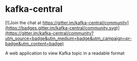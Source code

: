 # kafka-central

[![Join the chat at https://gitter.im/kafka-central/community](https://badges.gitter.im/kafka-central/community.svg)](https://gitter.im/kafka-central/community?utm_source=badge&utm_medium=badge&utm_campaign=pr-badge&utm_content=badge)

A web application to view Kafka topic in a readable format
